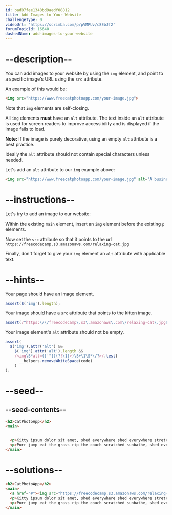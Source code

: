 ```yaml
---
id: bad87fee1348bd9aedf08812
title: Add Images to Your Website
challengeType: 0
videoUrl: 'https://scrimba.com/p/pVMPUv/c8EbJf2'
forumTopicId: 16640
dashedName: add-images-to-your-website
---
```


# --description--

You can add images to your website by using the `img` element, and point to a specific image's URL using the `src` attribute.

An example of this would be:

```html
<img src="https://www.freecatphotoapp.com/your-image.jpg">
```

Note that `img` elements are self-closing.

All `img` elements **must** have an `alt` attribute. The text inside an `alt` attribute is used for screen readers to improve accessibility and is displayed if the image fails to load.

**Note:** If the image is purely decorative, using an empty `alt` attribute is a best practice.

Ideally the `alt` attribute should not contain special characters unless needed.

Let's add an `alt` attribute to our `img` example above:

```html
<img src="https://www.freecatphotoapp.com/your-image.jpg" alt="A business cat wearing a necktie.">
```

# --instructions--

Let's try to add an image to our website:

Within the existing `main` element, insert an `img` element before the existing `p` elements.

Now set the `src` attribute so that it points to the url `https://freecodecamp.s3.amazonaws.com/relaxing-cat.jpg`

Finally, don't forget to give your `img` element an `alt` attribute with applicable text.

# --hints--

Your page should have an image element.

```js
assert($('img').length);
```

Your image should have a `src` attribute that points to the kitten image.

```js
assert(/^https:\/\/freecodecamp\.s3\.amazonaws\.com\/relaxing-cat\.jpg$/i.test($('img').attr('src')));
```

Your image element's `alt` attribute should not be empty.

```js
assert(
  $('img').attr('alt') &&
    $('img').attr('alt').length &&
    /<img\S*alt=(['"])(?!\1|>)\S+\1\S*\/?>/.test(
      __helpers.removeWhiteSpace(code)
    )
);
```

# --seed--

## --seed-contents--

```html
<h2>CatPhotoApp</h2>
<main>


  <p>Kitty ipsum dolor sit amet, shed everywhere shed everywhere stretching attack your ankles chase the red dot, hairball run catnip eat the grass sniff.</p>
  <p>Purr jump eat the grass rip the couch scratched sunbathe, shed everywhere rip the couch sleep in the sink fluffy fur catnip scratched.</p>
</main>
```

# --solutions--

```html
<h2>CatPhotoApp</h2>
<main>
  <a href="#"><img src="https://freecodecamp.s3.amazonaws.com/relaxing-cat.jpg" alt="A cute orange cat lying on its back."></a>
  <p>Kitty ipsum dolor sit amet, shed everywhere shed everywhere stretching attack your ankles chase the red dot, hairball run catnip eat the grass sniff.</p>
  <p>Purr jump eat the grass rip the couch scratched sunbathe, shed everywhere rip the couch sleep in the sink fluffy fur catnip scratched.</p>
</main>
```
